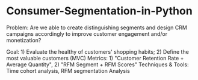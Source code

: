 # Consumer-Segmentation-in-Python

Problem: Are we able to create distinguishing segments and design CRM campaigns accordingly to improve customer engagement and/or monetization?

Goal: 1) Evaluate the healthy of customers' shopping habits; 2) Define the most valuable customers (MVC)
Metrics: 1) "Customer Retention Rate + Average Quantity", 2) "RFM Segment + RFM Scores"
Techniques & Tools: Time cohort analysis, RFM segmentation Analysis
